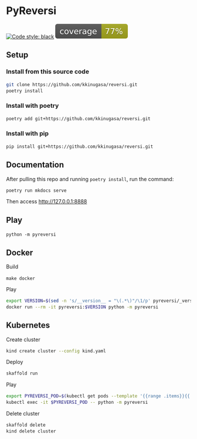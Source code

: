 # PyReversi

[![Code style: black](https://img.shields.io/badge/code%20style-black-000000.svg)](https://github.com/psf/black)
![coverage badge](./docs/figs/coverage.svg)

## Setup

### Install from this source code

```sh
git clone https://github.com/kkinugasa/reversi.git
poetry install
```

### Install with poetry

```sh
poetry add git+https://github.com/kkinugasa/reversi.git
```

### Install with pip

```sh
pip install git+https://github.com/kkinugasa/reversi.git
```

## Documentation

After pulling this repo and running `poetry install`, run the command:

```sh
poetry run mkdocs serve
```

Then access <http://127.0.0.1:8888>

## Play

`python -m pyreversi`

## Docker

Build

`make docker`

Play

```sh
export VERSION=$(sed -n 's/__version__ = "\(.*\)"/\1/p' pyreversi/_version.py)
docker run --rm -it pyreversi:$VERSION python -m pyreversi
```

## Kubernetes

Create cluster

```sh
kind create cluster --config kind.yaml
```

Deploy

```sh
skaffold run
```

Play

```sh
export PYREVERSI_POD=$(kubectl get pods --template '{{range .items}}{{.metadata.name}}{{"\n"}}{{end}}')
kubectl exec -it $PYREVERSI_POD -- python -m pyreversi
```

Delete cluster

```sh
skaffold delete
kind delete cluster
```
